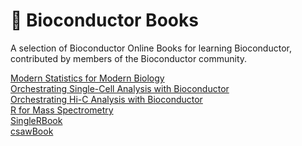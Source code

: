 <h1>📖 Bioconductor Books</h1>

A selection of Bioconductor Online Books for learning Bioconductor,
contributed by members of the Bioconductor community.

  <nav>
 	<div><a class="symlink" href="https://www.huber.embl.de/msmb/">Modern Statistics for Modern Biology</a></div>
	<div><a class="symlink" href="/books/release/OSCA">Orchestrating Single-Cell Analysis with Bioconductor</a></div>
	<div><a class="symlink" href="https://jserizay.com/OHCA/">Orchestrating Hi-C Analysis with Bioconductor</a></div>
	<div><a class="symlink" href="https://rformassspectrometry.github.io/book/">R for Mass Spectrometry</a></div>
	<div><a class="symlink" href="/books/release/SingleRBook">SingleRBook</a></div>
	<div><a class="symlink" href="/books/release/csawBook">csawBook</a></div>
   </nav>
    